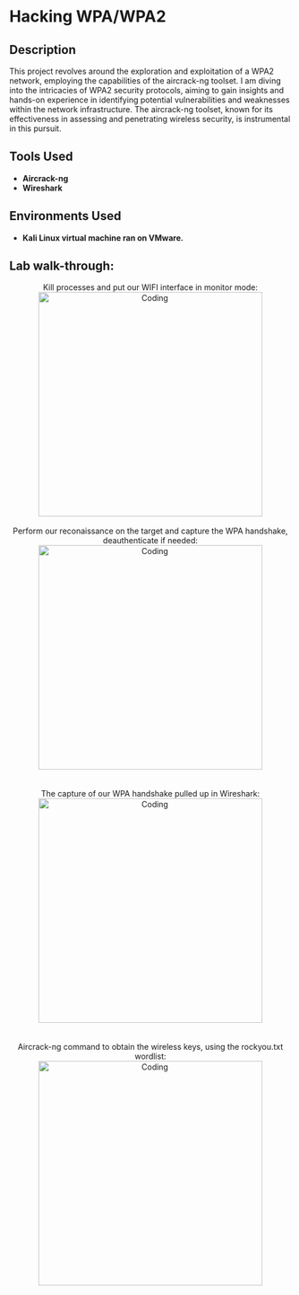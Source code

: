 <h1>Hacking WPA/WPA2</h1>

<h2>Description</h2>
This project revolves around the exploration and exploitation of a WPA2 network, employing the capabilities of the aircrack-ng toolset. I am diving into the intricacies of WPA2 security protocols, aiming to gain insights and hands-on experience in identifying potential vulnerabilities and weaknesses within the network infrastructure. The aircrack-ng toolset, known for its effectiveness in assessing and penetrating wireless security, is instrumental in this pursuit.
<br />

<h2>Tools Used</h2>

- <b>Aircrack-ng</b> 
- <b>Wireshark</b>

<h2>Environments Used </h2>

- <b>Kali Linux virtual machine ran on VMware.</b>

<h2>Lab walk-through:</h2>

<p align="center">
 Kill processes and put our WIFI interface in monitor mode: <br/>
<img align="center" alt="Coding" width="400" src="https://github.com/cabby1234/HackingWPA2Lab/assets/131496256/43d47054-3cf3-46a5-9742-29b7ee584f17">
<br>
<br>
 Perform our reconaissance on the target and capture the WPA handshake, deauthenticate if needed:
<img align="center" alt="Coding" width="400" src="https://github.com/cabby1234/HackingWPA2Lab/assets/131496256/de076149-e800-4c3c-9138-876a1df4bf30">
<br>
<br>
<br>
 The capture of our WPA handshake pulled up in Wireshark:
<br>
<img align="center" alt="Coding" width="400" src="https://github.com/cabby1234/HackingWPA2Lab/assets/131496256/bb486f75-80e9-466b-afb4-bba0030f9206">
<br>
<br>
<br>
 Aircrack-ng command to obtain the wireless keys, using the rockyou.txt wordlist:
 <br>
<img align="center" alt="Coding" width="400" src="https://github.com/cabby1234/HackingWPA2Lab/assets/131496256/0a4f0847-8700-46ac-bb0e-047f1191e6f7">



<!--
 ```diff
- text in red
+ text in green
! text in orange
# text in gray![WHL5](https://github.com/cabby1234/HackingWPA2Lab/assets/131496256/0a4f0847-8700-46ac-bb0e-047f1191e6f7)

@@ text in purple (and bold)@@
```
--!>
